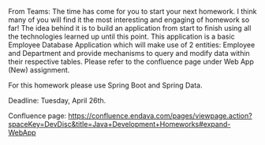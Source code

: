 From Teams:
The time has come for you to start your next homework.
I think many of you will find it the most interesting and engaging of homework so far!
The idea behind it is to build an application from start to finish using all the technologies learned up until this point.
This application is a basic Employee Database Application which will make use of 2 entities: Employee and Department and provide mechanisms to query and modify data within their respective tables.
Please refer to the confluence page under Web App (New) assignment.

For this homework please use Spring Boot and Spring Data.

Deadline: Tuesday, April 26th.

Confluence page: https://confluence.endava.com/pages/viewpage.action?spaceKey=DevDisc&title=Java+Development+Homeworks#expand-WebApp